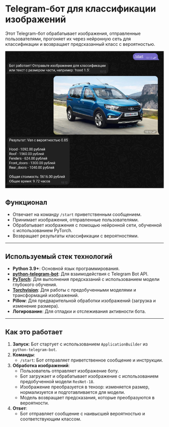 # Telegram-бот для классификации изображений

Этот Telegram-бот обрабатывает изображения, отправленные пользователями, прогоняет их через нейронную сеть для классификации и возвращает предсказанный класс с вероятностью.

![bot_demo](./screencast/bot2.jpeg)


## Функционал
- Отвечает на команду `/start` приветственным сообщением.
- Принимает изображения, отправленные пользователями.
- Обрабатывает изображения с помощью нейронной сети, обученной с использованием PyTorch.
- Возвращает результаты классификации с вероятностями.

---

## Используемый стек технологий
- **Python 3.9+**: Основной язык программирования.
- **[python-telegram-bot](https://python-telegram-bot.readthedocs.io/)**: Для взаимодействия с Telegram Bot API.
- **[PyTorch](https://pytorch.org/)**: Для выполнения предсказаний с использованием модели глубокого обучения.
- **[Torchvision](https://pytorch.org/vision/stable/)**: Для работы с предобученными моделями и трансформаций изображений.
- **Pillow**: Для предварительной обработки изображений (загрузка и изменение размера).
- **Логирование**: Для отладки и отслеживания активности бота.

---

## Как это работает
1. **Запуск**: Бот стартует с использованием `ApplicationBuilder` из `python-telegram-bot`.
2. **Команды**:
   - `/start`: Бот отправляет приветственное сообщение и инструкции.
3. **Обработка изображений**:
   - Пользователь отправляет изображение боту.
   - Бот загружает и обрабатывает изображение с использованием предобученной модели `ResNet-18`.
   - Изображение преобразуется в тензор: изменяется размер, нормализуется и подготавливается для модели.
   - Модель возвращает предсказания, которые преобразуются в вероятности.
4. **Ответ**:
   - Бот отправляет сообщение с наивысшей вероятностью и соответствующим классом.

